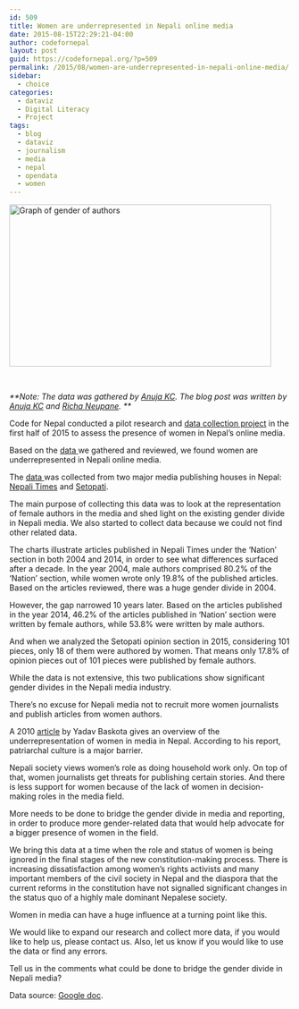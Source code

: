 ```yaml
---
id: 509
title: Women are underrepresented in Nepali online media
date: 2015-08-15T22:29:21-04:00
author: codefornepal
layout: post
guid: https://codefornepal.org/?p=509
permalink: /2015/08/women-are-underrepresented-in-nepali-online-media/
sidebar:
  - choice
categories:
  - dataviz
  - Digital Literacy
  - Project
tags:
  - blog
  - dataviz
  - journalism
  - media
  - nepal
  - opendata
  - women
---
```

[<img class="alignnone size-full wp-image-514" src="https://codefornepal.org/wp-content/uploads/2015/08/image.png" alt="Graph of gender of authors" width="469" height="290" srcset="https://codefornepal.org/wp-content/uploads/2015/08/image.png 469w, https://codefornepal.org/wp-content/uploads/2015/08/image-300x186.png 300w" sizes="(max-width: 469px) 100vw, 469px" />](https://codefornepal.org/wp-content/uploads/2015/08/image.png)

&nbsp;

_**Note: The data was gathered by <a href="https://codefornepal.org/staff/anuja-kc/" target="_blank">Anuja KC</a>. The blog post was written by <a href="https://codefornepal.org/staff/anuja-kc/" target="_blank">Anuja KC</a> and <a href="https://codefornepal.org/staff/richa-neupane/" target="_blank">Richa Neupane</a>. **_

Code for Nepal conducted a pilot research and <a href="https://docs.google.com/spreadsheets/d/10V5oFHbUV0PhSd6ZYhQm5CokZxmhki-tvNPzFWb9pCc/edit?usp=sharing" target="_blank">data collection project</a> in the first half of 2015 to assess the presence of women in Nepal’s online media.

Based on the <a href="https://docs.google.com/spreadsheets/d/10V5oFHbUV0PhSd6ZYhQm5CokZxmhki-tvNPzFWb9pCc/edit?usp=sharing" target="_blank">data </a>we gathered and reviewed, we found women are underrepresented in Nepali online media.

The <a href="https://docs.google.com/spreadsheets/d/10V5oFHbUV0PhSd6ZYhQm5CokZxmhki-tvNPzFWb9pCc/edit?usp=sharing" target="_blank">data </a>was collected from two major media publishing houses in Nepal: [Nepali Times](http://nepalitimes.com/) and <a href="http://setopati.net/opinion/" target="_blank">Setopati</a>.

The main purpose of collecting this data was to look at the representation of female authors in the media and shed light on the existing gender divide in Nepali media. We also started to collect data because we could not find other related data.

The charts illustrate articles published in Nepali Times under the &#8216;Nation&#8217; section in both 2004 and 2014, in order to see what differences surfaced after a decade. In the year 2004, male authors comprised 80.2% of the &#8216;Nation&#8217; section, while women wrote only 19.8% of the published articles. Based on the articles reviewed, there was a huge gender divide in 2004.



However, the gap narrowed 10 years later. Based on the articles published in the year 2014, 46.2% of the articles published in &#8216;Nation&#8217; section were written by female authors, while 53.8% were written by male authors.



And when we analyzed the Setopati opinion section in 2015, considering 101 pieces, only 18 of them were authored by women. That means only 17.8% of opinion pieces out of 101 pieces were published by female authors.



While the data is not extensive, this two publications show significant gender divides in the Nepali media industry.

There’s no excuse for Nepali media not to recruit more women journalists and publish articles from women authors.

A 2010 <a href="http://www.internationalpeaceandconflict.org/profiles/blogs/nepal-women-in-media#.VbvcDpNVikp" target="_blank">article</a> by Yadav Baskota gives an overview of the underrepresentation of women in media in Nepal. According to his report, patriarchal culture is a major barrier.

Nepali society views women’s role as doing household work only. On top of that, women journalists get threats for publishing certain stories. And there is less support for women because of the lack of women in decision-making roles in the media field.

More needs to be done to bridge the gender divide in media and reporting, in order to produce more gender-related data that would help advocate for a bigger presence of women in the field.

We bring this data at a time when the role and status of women is being ignored in the final stages of the new constitution-making process. There is increasing dissatisfaction among women’s rights activists and many important members of the civil society in Nepal and the diaspora that the current reforms in the constitution have not signalled significant changes in the status quo of a highly male dominant Nepalese society.

Women in media can have a huge influence at a turning point like this.

<span style="font-weight: 400;">We would like to expand our research and collect more data, if you would like to help us, please contact us. Also, let us know if you would like to use the data or find any errors.</span>

Tell us in the comments what could be done to bridge the gender divide in Nepali media?

Data source: <a href="https://docs.google.com/spreadsheets/d/10V5oFHbUV0PhSd6ZYhQm5CokZxmhki-tvNPzFWb9pCc/edit?usp=sharing" target="_blank">Google doc</a>.